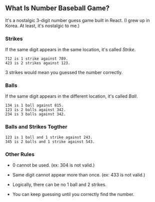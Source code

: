 ## What Is Number Baseball Game?

It's a nostalgic 3-digit number guess game built in React. (I grew up in Korea. At least, it's nostalgic to me.)

### Strikes

If the same digit appears in the same location, it's called *Strike*.

```
712 is 1 strike against 789.
423 is 2 strikes against 123.
```

3 strikes would mean you guessed the number correctly.

### Balls

If the same digit appears in the different location, it's called *Ball*.

```
134 is 1 ball against 815.
123 is 2 balls against 342.
234 is 3 balls against 342.
```

### Balls and Strikes Togther

```
123 is 1 ball and 1 strike against 243.
345 is 2 balls and 1 strike against 543.
```

### Other Rules

- 0 cannot be used. (ex: 304 is not valid.)

- Same digit cannot appear more than once. (ex: 433 is not valid.)

- Logically, there can be no 1 ball and 2 strikes.

- You can keep guessing until you correctly find the number.